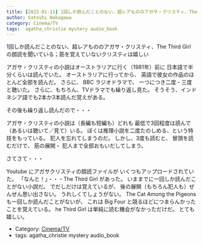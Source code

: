 ```yaml
---
title: [2022-01-11] 1回しか読んだことのない、超レアもののアガサ・クリスティ、The Third Girl の朗読を聞いている；筋を覚えていないクリスティは嬉しい
author: Satoshi Nakagawa
category: Cinema/TV
tags:  agatha_christie mystery audio_book
---
```


1回しか読んだことのない、超レアもののアガサ・クリスティ、The Third Girl の朗読を聞いている；筋を覚えていないクリスティは嬉しい

 アガサ・クリスティの小説はオーストラリアに行く（1981年）前に
日本語で半分くらいは読んでいた。
オーストラリアに行ってから、
英語で彼女の作品のほとんど全部を読んだ。
さらに、
BBC ラジオドラマで、
一つにつき二度・三度と聴いた。
さらに、もちろん、TVドラマでも繰り返し見た。
そうそう、インドネシア語でも2本か3本読んだ覚えがある。

 その後も繰り返し読んだので・・・

 アガサ・クリスティの小説は（長編も短編も）どれも
最低で3回程度は読んで（あるいは聴いて／見て）いる。
ぼくは推理小説を二度たのしめる、という特技をもっている。
犯人を忘れてしまうのだ。
しかし、3度も読むと、
冒頭を読むだけで、
筋の展開・
犯人まで全部おもいだしてしまう。

 さてさて・・・

 Youtube にアガサクリスティの朗読ファイルが
いくつもアップロードされていた。
「なんと！」・・・The Third Girl があった。
いままでに一回しか読んだことがない小説だ。
でだしだけは覚えているが、
後の展開（もちろん犯人も）ぜんぜん思い出さない。
うれしくてしょうがない。
The Cat Among the Pigeons も一回しか読んだことがないが、
これは Big Four と競るほどにつまらんかったことを覚えている。
he Third Girl は単純に読む機会がなかっただけだ。
とても嬉しい。

- Category: [Cinema/TV](https://merapano.github.io/categories.html#Cinema/TV)
- tags:  agatha_christie mystery audio_book
